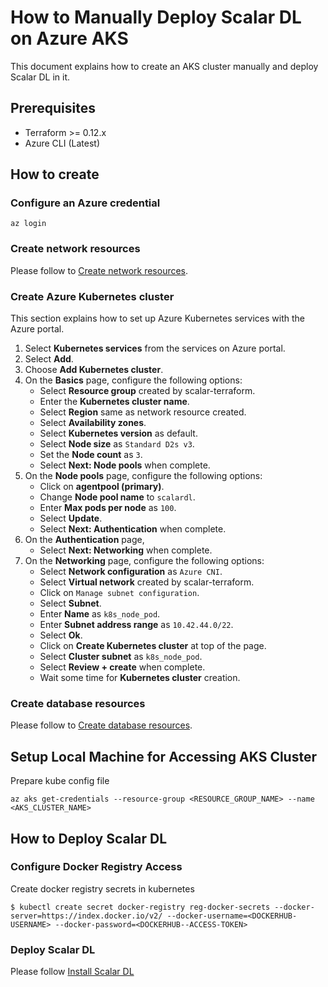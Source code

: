 # How to Manually Deploy Scalar DL on Azure AKS

This document explains how to create an AKS cluster manually and deploy Scalar DL in it.

## Prerequisites

* Terraform >= 0.12.x
* Azure CLI (Latest)

## How to create

### Configure an Azure credential

```
az login
```

### Create network resources

Please follow to [Create network resources](ScalarDLonAzureAKS.md#create-network-resources).

### Create Azure Kubernetes cluster

This section explains how to set up Azure Kubernetes services with the Azure portal.

1. Select **Kubernetes services** from the services on Azure portal.
2. Select **Add**.
3. Choose **Add Kubernetes cluster**.
4. On the **Basics** page, configure the following options:
    * Select **Resource group** created by scalar-terraform.
    * Enter the **Kubernetes cluster name**.
    * Select **Region** same as network resource created.
    * Select **Availability zones**.
    * Select **Kubernetes version** as default.
    * Select **Node size** as `Standard D2s v3`.
    * Set the **Node count** as `3`.
    * Select **Next: Node pools** when complete.
5. On the **Node pools** page, configure the following options:
    * Click on **agentpool (primary)**.
    * Change **Node pool name** to `scalardl`.
    * Enter **Max pods per node** as `100`.
    * Select **Update**.
    * Select **Next: Authentication** when complete.
6. On the **Authentication** page,
    * Select **Next: Networking** when complete.
7. On the **Networking** page, configure the following options:
    * Select **Network configuration** as `Azure CNI`.
    * Select **Virtual network** created by scalar-terraform.
    * Click on `Manage subnet configuration`.
    * Select **Subnet**.
    * Enter **Name** as `k8s_node_pod`.
    * Enter **Subnet address range** as `10.42.44.0/22`.
    * Select **Ok**.
    * Click on **Create Kubernetes cluster** at top of the page.
    * Select **Cluster subnet** as `k8s_node_pod`.
    * Select **Review + create** when complete.
    * Wait some time for **Kubernetes cluster** creation.
    
### Create database resources

Please follow to [Create database resources](ScalarDLonAzureAKS.md#create-database-resources).

## Setup Local Machine for Accessing AKS Cluster

Prepare kube config file
```
az aks get-credentials --resource-group <RESOURCE_GROUP_NAME> --name <AKS_CLUSTER_NAME>
```

## How to Deploy Scalar DL

### Configure Docker Registry Access

Create docker registry secrets in kubernetes
```
$ kubectl create secret docker-registry reg-docker-secrets --docker-server=https://index.docker.io/v2/ --docker-username=<DOCKERHUB-USERNAME> --docker-password=<DOCKERHUB--ACCESS-TOKEN>
```

### Deploy Scalar DL

Please follow [Install Scalar DL](DeployScalarDLHelm.md#install-scalar-dl)
